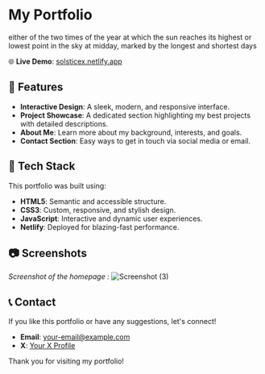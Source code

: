 # My Portfolio

either of the two times of the year at which the sun reaches its highest or lowest point in the sky at midday, marked by the longest and shortest days

🌐 **Live Demo**: [solsticex.netlify.app](https://solsticex.netlify.app/)

## 📌 Features

- **Interactive Design**: A sleek, modern, and responsive interface.
- **Project Showcase**: A dedicated section highlighting my best projects with detailed descriptions.
- **About Me**: Learn more about my background, interests, and goals.
- **Contact Section**: Easy ways to get in touch via social media or email.

## 📂 Tech Stack

This portfolio was built using:

- **HTML5**: Semantic and accessible structure.
- **CSS3**: Custom, responsive, and stylish design.
- **JavaScript**: Interactive and dynamic user experiences.
- **Netlify**: Deployed for blazing-fast performance.

## 📷 Screenshots

*Screenshot of the homepage :*
![Screenshot (3)](https://github.com/user-attachments/assets/9814734c-58c0-423a-904e-4bce9a7f2ef4)

## 📞 Contact

If you like this portfolio or have any suggestions, let's connect!

- **Email**: [your-email@example.com](prayeshpatel079@gmail.com)
- **X**: [Your X Profile](https://x.com/patel_prayesh)


Thank you for visiting my portfolio!

